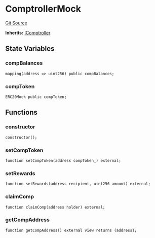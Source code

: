 # ComptrollerMock
[Git Source](https://github.com/larrythecucumber321/protocol/blob/aabf2c9d4120808940fb3be9193cb66ea71ac351/contracts/plugins/mocks/ComptrollerMock.sol)

**Inherits:**
[IComptroller](/tools/docgen/src/contracts/plugins/assets/compoundv2/ICToken.sol/interface.IComptroller.md)


## State Variables
### compBalances

```solidity
mapping(address => uint256) public compBalances;
```


### compToken

```solidity
ERC20Mock public compToken;
```


## Functions
### constructor


```solidity
constructor();
```

### setCompToken


```solidity
function setCompToken(address compToken_) external;
```

### setRewards


```solidity
function setRewards(address recipient, uint256 amount) external;
```

### claimComp


```solidity
function claimComp(address holder) external;
```

### getCompAddress


```solidity
function getCompAddress() external view returns (address);
```

